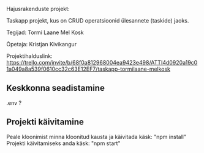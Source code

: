 Hajusrakenduste projekt:

Taskapp projekt, kus on CRUD operatsioonid ülesannete (taskide) jaoks.

Tegijad:
Tormi Laane
Mel Kosk

Õpetaja: Kristjan Kivikangur

Projektihalduslink: https://trello.com/invite/b/68f0a812968004ea9423e498/ATTI4d0920a19c01a049a8a539f0610cc32c63E12EF7/taskapp-tormilaane-melkosk

## Keskkonna seadistamine

.env ?

## Projekti käivitamine

Peale kloonimist minna kloonitud kausta ja käivitada käsk:
"npm install"
Projekti käivitamiseks anda käsk:
"npm start"